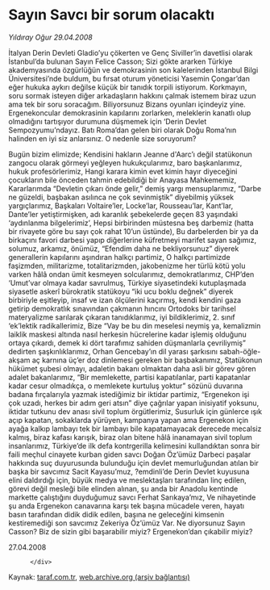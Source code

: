 # Sayın Savcı bir sorum olacaktı

*Yıldıray Oğur 29.04.2008*

<div class="yazi">İtalyan Derin Devleti Gladio’yu çökerten ve Genç Siviller’in davetlisi olarak İstanbul’da bulunan Sayın Felice Casson;
Sizi gökte ararken Türkiye akademyasında özgürlüğün ve demokrasinin son kalelerinden İstanbul Bilgi Üniversitesi’nde buldum, bu fırsat oturum yöneticisi Yasemin Çongar’dan eğer hukuka aykırı değilse küçük bir tanıdık torpili istiyorum.
Korkmayın, soru sormak isteyen diğer arkadaşların hakkını çalmak istemem biraz uzun ama tek bir soru soracağım. 
Biliyorsunuz Bizans oyunları içindeyiz yine. Ergenekoncular demokrasinin kapılarını zorlarken, meleklerin kanatlı olup olmadığını tartışıyor durumuna düşmemek için ‘Derin Devlet Sempozyumu’ndayız.
Batı Roma’dan gelen biri olarak Doğu Roma’nın halinden en iyi siz anlarsınız. 
O nedenle size soruyorum?

Bugün bizim elimizde;
Kendisini hakların Jeanne d'Aarc’ı değil statükonun zangocu olarak görmeyi yeğleyen hukukçularımız, baro başkanlarımız, hukuk profesörlerimiz,
Hangi karara kimin evet kimin hayır diyeceğini çocukların bile önceden tahmin edebildiği bir Anayasa Mahkememiz,
Kararlarımda “Devletin çıkarı önde gelir,” demiş yargı mensuplarımız,
“Darbe ne güzeldi, başbakan asılınca ne çok sevinmiştik” diyebilmiş yüksek yargıçlarımız,
Başkaları Voltaire’ler, Locke’lar, Rousseau’lar, Kant’lar, Dante’ler yetiştirmişken, adı karanlık şebekelerde geçen 83 yaşındaki ‘aydınlanma bilgelerimiz’,
Hepsi birbirinden müstesna beş darbemiz (hatta bir rivayete göre bu sayı çok rahat 10’un üstünde), 
Bu darbelerden bir ya da birkaçını favori darbesi yapıp diğerlerine küfretmeyi marifet sayan sağımız, solumuz, arkamız, önümüz,
“Efendim daha ne bekliyorsunuz” diyerek generallerin kapılarını aşındıran halkçı partimiz,
O halkçı partimizde faşizmden, militarizme, totalitarizmden, jakobenizme her türlü kötü yolu varken hâlâ ondan ümit kesmeyen solcularımız, demokratlarımız,
CHP’den ‘Umut’var olmaya kadar savrulmuş, Türkiye siyasetindeki kutuplaşmada siyasetle askerî bürokratik statükoyu “iki ucu boklu değnek” diyerek birbiriyle eşitleyip, insaf ve izan ölçülerini kaçırmış, kendi kendini gaza getirip demokratlık sınavından çakmanın hıncını Ortodoks bir tarihsel materyalizme sarılarak çıkaran tanıdıklarımız, iyi bildiklerimiz, 2. sınıf ‘ek’lektik radikallerimiz,
Bize “Vay be bu din meselesi neymiş ya, kemalizmin laiklik maskesi altında nasıl herkesin hücrelerine kadar işlemiş olduğunu ortaya çıkardı, demek ki dört tarafımız sahiden düşmanlarla çevriliymiş” dedirten şaşkınlıklarımız,
Orhan Gencebay’ın dil yarası şarkısını sabah-öğle-akşam aç karnına üç’er doz dinlemesi gereken bir başbakanımız,
Statükonun hükümet şubesi olmayı, adaletin bakanı olmaktan daha asli bir görev gören adalet bakanlarımız, 
“Bir memlekette, partisi kapatılanlar, parti kapatanlar kadar cesur olmadıkça, o memlekete kurtuluş yoktur” sözünü duvarına badana fırçalarıyla yazmak istediğimiz bir iktidar partimiz,
“Ergenekon işi çok uzadı, herkes bir adım geri atsın” diye çağrılar yapan inisiyatif yoksunu, iktidar tutkunu dev anası sivil toplum örgütlerimiz,
Susurluk için günlerce ışık açıp kapatan, sokaklarda yürüyen, kampanya yapan ama Ergenekon için ayağa kalkıp lambayı tek bir lambayı bile kapatamayacak derecede mecalsiz kalmış, biraz kafası karışık, biraz olan bitene hâlâ inanamayan sivil toplum insanlarımız,
Türkiye’de ilk defa kontrgerilla kelimesini kullandıktan sonra bir faili meçhul cinayete kurban giden savcı Doğan Öz’ümüz
Darbeci paşalar hakkında suç duyurusunda bulunduğu için devlet memurluğundan atılan bir başka bir savcımız Sacit Kayasu’muz,
?emdinli’de Derin Devlet kuyusuna elini daldırdığı için, büyük medya ve meslektaşları tarafından linç edilen, görevi değil mesleği bile elinden alınan, şu anda bir Anadolu kentinde markette çalıştığını duyduğumuz savcı Ferhat Sarıkaya’mız,
Ve nihayetinde şu anda Ergenekon canavarına karşı tek başına mücadele veren, hayatı basın tarafından didik didik edilen, başına ne geleceğini kimsenin kestiremediği son savcımız Zekeriya Öz’ümüz 
Var.
Ne diyorsunuz Sayın Casson?
Biz de sizin gibi başarabilir miyiz?
Ergenekon’dan çıkabilir miyiz?

27.04.2008
                                    
          
          
          
          </div>

Kaynak: [taraf.com.tr](http://www.taraf.com.tr/yildiray-ogur/makale-sayin-savci-bir-sorum-olacakti.htm), [web.archive.org (arşiv bağlantısı)](http://web.archive.org/web/20130709130517/http://www.taraf.com.tr/yildiray-ogur/makale-sayin-savci-bir-sorum-olacakti.htm)
